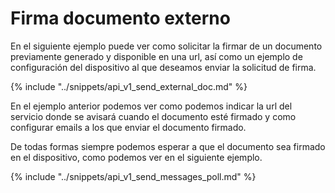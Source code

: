 # Firma documento externo

En el siguiente ejemplo puede ver como solicitar la firmar de un documento previamente generado y disponible en una url, así como un ejemplo de configuración del dispositivo al que deseamos enviar la solicitud de firma.

{% include "../snippets/api_v1_send_external_doc.md" %}

En el ejemplo anterior podemos ver como podemos indicar la url del servicio donde se avisará cuando el documento esté firmado y como configurar emails a los que enviar el documento firmado.

De todas formas siempre podemos esperar a que el documento sea firmado en el dispositivo, como podemos ver en el siguiente ejemplo.

{% include "../snippets/api_v1_send_messages_poll.md" %}
